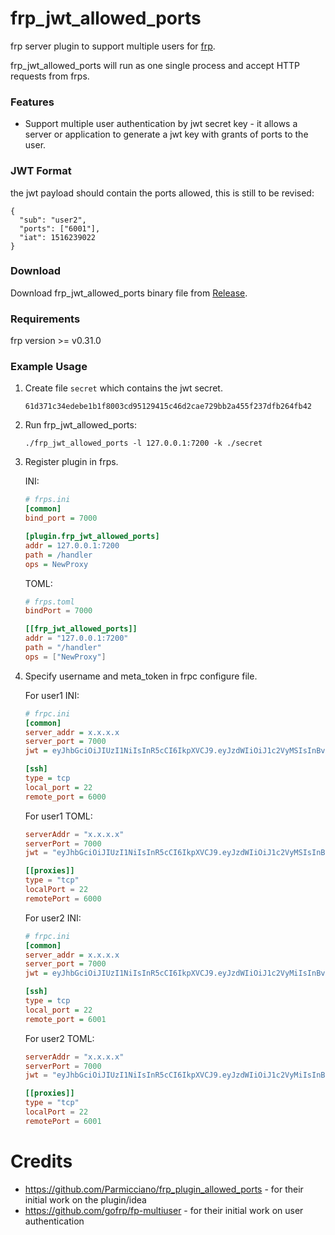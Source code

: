 # frp_jwt_allowed_ports


frp server plugin to support multiple users for [frp](https://github.com/fatedier/frp).


frp_jwt_allowed_ports will run as one single process and accept HTTP requests from frps.

### Features

* Support multiple user authentication by jwt secret key - it allows a server or application to generate a jwt key with grants of ports to the user.

### JWT Format

the jwt payload should contain the ports allowed, this is still to be revised:
    
    {
      "sub": "user2",
      "ports": ["6001"],
      "iat": 1516239022
    }

### Download

Download frp_jwt_allowed_ports binary file from [Release](https://github.com/cryguy/frp_jwt_allowed_ports/releases).

### Requirements

frp version >= v0.31.0

### Example Usage

1. Create file `secret` which contains the jwt secret.

    ``` EXAMPLE ONLY! PLEASE CHANGE!
    61d371c34edebe1b1f8003cd95129415c46d2cae729bb2a455f237dfb264fb42
    ```

2. Run frp_jwt_allowed_ports:

    `./frp_jwt_allowed_ports -l 127.0.0.1:7200 -k ./secret`

3. Register plugin in frps.

   INI:

    ```ini
    # frps.ini
    [common]
    bind_port = 7000

    [plugin.frp_jwt_allowed_ports]
    addr = 127.0.0.1:7200
    path = /handler
    ops = NewProxy
    ```

    TOML:

    ```toml
    # frps.toml
    bindPort = 7000

    [[frp_jwt_allowed_ports]]
    addr = "127.0.0.1:7200"
    path = "/handler"
    ops = ["NewProxy"]
    ```

4. Specify username and meta_token in frpc configure file.

    For user1 INI:

    ```ini
    # frpc.ini
    [common]
    server_addr = x.x.x.x
    server_port = 7000
    jwt = eyJhbGciOiJIUzI1NiIsInR5cCI6IkpXVCJ9.eyJzdWIiOiJ1c2VyMSIsInBvcnRzIjp7InRjcCI6WzYwMDBdfSwiaWF0IjoxNTE2MjM5MDIyfQ.WVRo6Upcw71pQZHGHnAPRVVz5BXZk3l2kWy252Q5YJ8

    [ssh]
    type = tcp
    local_port = 22
    remote_port = 6000
    ```

    For user1 TOML:

    ```toml
    serverAddr = "x.x.x.x"
    serverPort = 7000
    jwt = "eyJhbGciOiJIUzI1NiIsInR5cCI6IkpXVCJ9.eyJzdWIiOiJ1c2VyMSIsInBvcnRzIjp7InRjcCI6WzYwMDBdfSwiaWF0IjoxNTE2MjM5MDIyfQ.WVRo6Upcw71pQZHGHnAPRVVz5BXZk3l2kWy252Q5YJ8"

    [[proxies]]
    type = "tcp"
    localPort = 22
    remotePort = 6000
    ```

    For user2 INI:

    ```ini
    # frpc.ini
    [common]
    server_addr = x.x.x.x
    server_port = 7000
    jwt = eyJhbGciOiJIUzI1NiIsInR5cCI6IkpXVCJ9.eyJzdWIiOiJ1c2VyMiIsInBvcnRzIjp7InRjcCI6WzYwMDFdfSwiaWF0IjoxNTE2MjM5MDIyfQ.jp2jka_m7MMtfhKJDbUtKRJ8lCe01S2seHSOBu08s5o

    [ssh]
    type = tcp
    local_port = 22
    remote_port = 6001
    ```

    For user2 TOML:

    ```toml
    serverAddr = "x.x.x.x"
    serverPort = 7000
    jwt = "eyJhbGciOiJIUzI1NiIsInR5cCI6IkpXVCJ9.eyJzdWIiOiJ1c2VyMiIsInBvcnRzIjp7InRjcCI6WzYwMDFdfSwiaWF0IjoxNTE2MjM5MDIyfQ.jp2jka_m7MMtfhKJDbUtKRJ8lCe01S2seHSOBu08s5o"

    [[proxies]]
    type = "tcp"
    localPort = 22
    remotePort = 6001
    ```

# Credits
 - https://github.com/Parmicciano/frp_plugin_allowed_ports - for their initial work on the plugin/idea
 - https://github.com/gofrp/fp-multiuser - for their initial work on user authentication